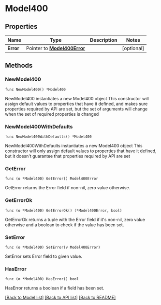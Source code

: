 # Model400

## Properties

Name | Type | Description | Notes
------------ | ------------- | ------------- | -------------
**Error** | Pointer to [**Model400Error**](400Error.md) |  | [optional] 

## Methods

### NewModel400

`func NewModel400() *Model400`

NewModel400 instantiates a new Model400 object
This constructor will assign default values to properties that have it defined,
and makes sure properties required by API are set, but the set of arguments
will change when the set of required properties is changed

### NewModel400WithDefaults

`func NewModel400WithDefaults() *Model400`

NewModel400WithDefaults instantiates a new Model400 object
This constructor will only assign default values to properties that have it defined,
but it doesn't guarantee that properties required by API are set

### GetError

`func (o *Model400) GetError() Model400Error`

GetError returns the Error field if non-nil, zero value otherwise.

### GetErrorOk

`func (o *Model400) GetErrorOk() (*Model400Error, bool)`

GetErrorOk returns a tuple with the Error field if it's non-nil, zero value otherwise
and a boolean to check if the value has been set.

### SetError

`func (o *Model400) SetError(v Model400Error)`

SetError sets Error field to given value.

### HasError

`func (o *Model400) HasError() bool`

HasError returns a boolean if a field has been set.


[[Back to Model list]](../README.md#documentation-for-models) [[Back to API list]](../README.md#documentation-for-api-endpoints) [[Back to README]](../README.md)


